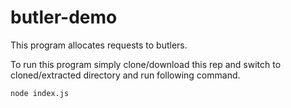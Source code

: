 # butler-demo
This program allocates requests to butlers.

To run this program simply clone/download this rep and switch to cloned/extracted directory and run following command.

```node index.js```
